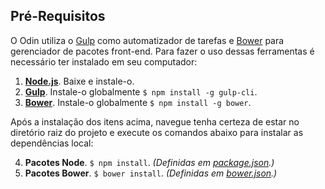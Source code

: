 ## Pré-Requisitos

O Odin utiliza o [Gulp][gulp] como automatizador de tarefas e [Bower][bower] para gerenciador de pacotes front-end. Para fazer o uso dessas ferramentas é necessário ter instalado em seu computador:

1. **[Node.js][nodejs]**. Baixe e instale-o.
2. **[Gulp][gulp]**. Instale-o globalmente `$ npm install -g gulp-cli`.
3. **[Bower][bower]**. Instale-o globalmente `$ npm install -g bower`.

Após a instalação dos itens acima, navegue tenha certeza de estar no diretório raiz do projeto e execute os comandos abaixo para instalar as dependências local:

4. **Pacotes Node**. `$ npm install`. _(Definidas em [package.json](https://github.com/wpbrasil/odin/blob/master/packages.json).)_
5. **Pacotes Bower**. `$ bower install`. _(Definidas em [bower.json](https://github.com/wpbrasil/odin/blob/master/bower.json).)_

[bower]: https://bower.io
[gulp]: http://gulpjs.com
[nodejs]: https://nodejs.org/en
